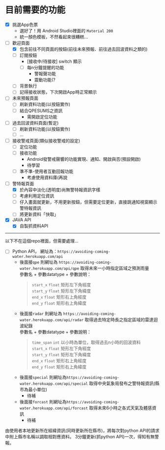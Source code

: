 # 目前需要的功能
- [x] 挑選App色票
    - 選好了！用 Android Studio裡面的 `Material 200`
    - 統一顏色模板，不然看起來很糟糕...
- [ ] 歡迎頁面
    - [X] 包含前往不同頁面的按鈕(前往未來預報、前往過去回波資料之類的)
    - [ ] 訂閱按鈕
        - [接收中/待接收] switch 顯示
        - [ ] 每n分鐘提醒的功能
            - 警報聲功能
            - 震動功能(?
    - [ ] 背景執行
    - [ ] 記得接收狀態，下次開啟App時正常顯示

- [ ] 未來預報頁面
    - [ ] 刷新資料功能(以按鈕實作)
    - [ ] 結合QPESUMS之資訊
        - 需開啟定位功能

- [ ] 過去回波資料頁面(暫定)
    - [ ] 刷新資料功能(以按鈕實作)
    - [ ] ...

- [ ] 接收警戒頁面(類似接收警戒的設定)
    - [ ] 定位功能
    - [ ] 接收功能
        - Android發警戒聲響的功能實現、通知、開啟與否(預設開啟)
        - 待學習
    - [ ] 準不準-使用者互動回報功能
        - 考慮使用資料庫(再說

- [ ] 警特報頁面
    - [X] 於內容中淡化(透明度)尚無警特報資訊字樣
    - [ ] 考慮利用定位資訊
    - [ ] 仔入畫面就更新，不用更新按鈕，但需要定位更新，直接跳通知視窗顯示警特報資訊
    - [ ] 將更新資料「快取」

- [x] JAVA API
    - [x] 自製抓資料API

---

以下不在這個repo裡面，但需要處理...

- [ ] Python API， 網址為：`https://avoiding-coming-water.herokuapp.com/api`
    - 後面接`qpe` 則網址為 `https://avoiding-coming-water.herokuapp.com/api/qpe` 取得未來一小時指定區域之預測雨量  
      參數名 + 參數datatype + 參數說明：  
        > `start_x` `float` 矩形左下角經度  
        > `start_y` `float` 矩形左下角緯度  
        > `end_x` `float` 矩形右上角經度  
        > `end_y` `float` 矩形右上角緯度  
    - 後面接`radar` 則網址為 `https://avoiding-coming-water.herokuapp.com/api/radar` 取得過去特定時長之指定區域的雷達迴波紀錄  
      參數名 + 參數datatype + 參數說明：
        > `time_span` `int` 以小時為單位，取得過去n小時的回波資料  
        > `start_x` `float` 矩形左下角經度  
        > `start_y` `float` 矩形左下角緯度  
        > `end_x` `float` 矩形右上角經度  
        > `end_y` `float` 矩形右上角緯度  
    - 後面接`special` 則網址為`https://avoiding-coming-water.herokuapp.com/api/special` 取得中央氣象局發布之警特報資訊(縣市為最小單位)
        - 待補
    - 後面接`forcast` 則網址為`https://avoiding-coming-water.herokuapp.com/api/forcast` 取得未來6小時之各式天氣及體感資訊
        - 待補

由使用者本地更新所在經緯資訊(同時更新所在縣市)，將每次對python API的請求中附上縣市名稱以調取相對應資料。
3分鐘更新(抓python API)一次，得知有無警報。
